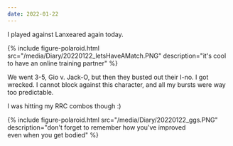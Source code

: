```yaml
---
date: 2022-01-22
---
```

I played against Lanxeared again today.

{% include figure-polaroid.html 
    src="/media/Diary/20220122_letsHaveAMatch.PNG" 
    description="it's cool to have an online training partner" %}

We went 3-5, Gio v. Jack-O, but then they busted out their I-no. I got wrecked. I cannot block against this character, and all my bursts were way too predictable.

I was hitting my RRC combos though :)

{% include figure-polaroid.html 
    src="/media/Diary/20220122_ggs.PNG" 
    description="don't forget to remember how you've improved <br> even when you get bodied" %}



